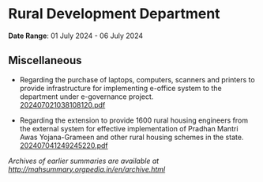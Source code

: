 # Rural Development Department

**Date Range**: 01 July 2024 - 06 July 2024


## Miscellaneous
- Regarding the purchase of laptops, computers, scanners and printers to provide infrastructure for implementing e-office system to the department under e-governance project.\
  [202407021038108120.pdf](https://gr.maharashtra.gov.in/Site/Upload/Government%20Resolutions/English/202407021038108120.pdf)

- Regarding the extension  to provide 1600 rural housing engineers from the external system for effective implementation of Pradhan Mantri Awas Yojana-Grameen and other rural housing schemes in the state.\
  [202407041249245220.pdf](https://gr.maharashtra.gov.in/Site/Upload/Government%20Resolutions/English/202407041249245220.pdf)


*Archives of earlier summaries are available at http://mahsummary.orgpedia.in/en/archive.html*
